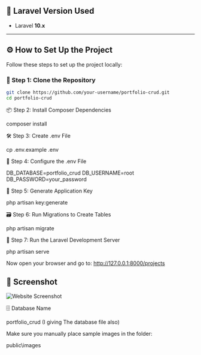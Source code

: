## 🧰 Laravel Version Used

- Laravel **10.x**

---

## ⚙️ How to Set Up the Project

Follow these steps to set up the project locally:

### 📁 Step 1: Clone the Repository

```bash
git clone https://github.com/your-username/portfolio-crud.git
cd portfolio-crud
```
📦 Step 2: Install Composer Dependencies
 
 composer install

 🛠️ Step 3: Create .env File

 cp .env.example .env

🧩 Step 4: Configure the .env File

DB_DATABASE=portfolio_crud
DB_USERNAME=root
DB_PASSWORD=your_password

🔑 Step 5: Generate Application Key

php artisan key:generate

🗃️ Step 6: Run Migrations to Create Tables

php artisan migrate

🏁 Step 7: Run the Laravel Development Server

php artisan serve

Now open your browser and go to:
http://127.0.0.1:8000/projects

## 📸 Screenshot

![Website Screenshot](screenshot/Screenshot.jpg)


🗄️ Database Name

portfolio_crud (I giving The database file also)

Make sure you manually place sample images in the folder:

public\images




